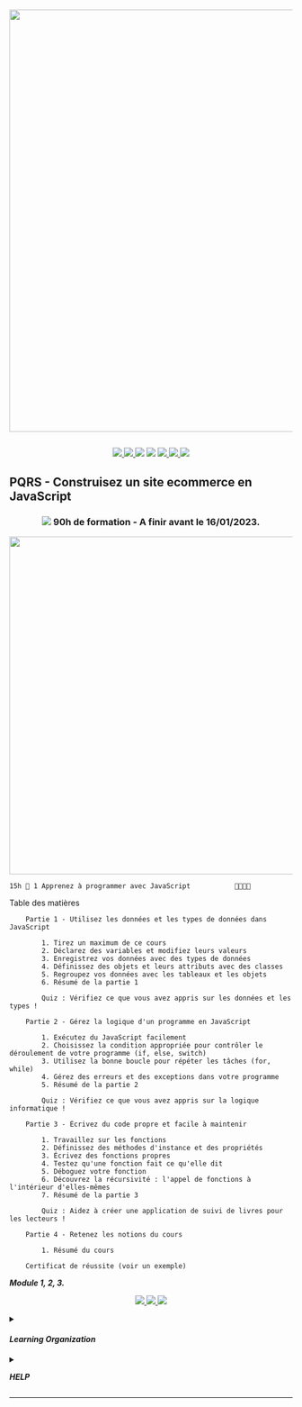 # <p align="center"><a href="https://github.com/franckdun/Learning-plan_Openclassrooms"><img src="https://img.shields.io/badge/🏠-🎓%20Web developer training Openclassrooms 2022%20🎓-F6BF26" width="750" ></a></p>

<p align="center">
<!-- mail -->
<a href="https://mail.google.com/mail/u/0/#label/Openclassrooms"> <img src="https://img.shields.io/badge/📬-MAIL-7451eb"  >
<!-- Agenda -->
<a href="https://calendar.google.com/calendar/u/0/r/month/2022/7/1?pli=1"> <img src="https://img.shields.io/badge/📆-AGENDA-7451eb"  >
<!-- taches -->
<a href="https://github.com/franckdun/Learning-plan_Openclassrooms/issues?q=is%3Aopen+is%3Aissue+project%3Afranckdun%2F5+sort%3Acreated-asc"> <img src="https://img.shields.io/badge/📌-ALL ISSUES-7451eb" ></a>
<!-- projet -->
<a href="https://github.com/users/franckdun/projects/5"> <img src="https://img.shields.io/badge/🪙-PROJECT-7451eb" ></a>
<!-- progression -->
<a href="https://github.com/franckdun/Learning-plan/milestones?direction=asc&sort=due_date&state=open"><img src="https://img.shields.io/badge/💎-LEARNING%20PLAN-7451eb" > </a>
<!-- statistiques -->
<a href="https://wakatime.com/projects/Learning-plan_Open"><img src="https://img.shields.io/badge/📈-Wakatime-7451eb" > </a>
<!-- LEARN GALERY -->
<a href="https://github.com/franckdun/Learn-GALERY"><img src="https://img.shields.io/badge/Learn-Galery-ffc944" width="#" height="#" ></a></p>

<!-- Partie 5 ////////////////////////////////////////////////////////////////////////////////////////////////////////////////////////// -->

## PQRS - Construisez un site ecommerce en JavaScript	
	
### <p align="center"><a href="https://github.com/franckdun/Learning-plan_Openclassrooms/issues?q=is%3Aopen+is%3Aissue+project%3Afranckdun%2F5+milestone%3A%22%F0%9F%92%8EPQRS+5+-+Construisez+un+site+ecommerce+en+JavaScript%22+sort%3Acreated-asc"> <img src="https://img.shields.io/badge/📌-Issues-F6BF26"></a>&#32; 90h de formation - A finir avant le 16/01/2023.</p> 

<p align="center"><a href="https://openclassrooms.com/fr/courses/7697016-creez-des-pages-web-dynamiques-avec-javascript?archived-source=5543061"> <img src="https://img.shields.io/badge/MODULE_2- Créez des pages web dynamiques avec JavaScript -F6BF26" width="600"> </a></p>

	
	15h	🍓 1 Apprenez à programmer avec JavaScript 			📌📌📌📌	
	
Table des matières

```	
    Partie 1 - Utilisez les données et les types de données dans JavaScript
	
        1. Tirez un maximum de ce cours
        2. Déclarez des variables et modifiez leurs valeurs
        3. Enregistrez vos données avec des types de données
        4. Définissez des objets et leurs attributs avec des classes
        5. Regroupez vos données avec les tableaux et les objets
        6. Résumé de la partie 1
	
        Quiz : Vérifiez ce que vous avez appris sur les données et les types !
```
	
```	
    Partie 2 - Gérez la logique d'un programme en JavaScript
	
        1. Exécutez du JavaScript facilement
        2. Choisissez la condition appropriée pour contrôler le déroulement de votre programme (if, else, switch)
        3. Utilisez la bonne boucle pour répéter les tâches (for, while)
        4. Gérez des erreurs et des exceptions dans votre programme
        5. Résumé de la partie 2
	
        Quiz : Vérifiez ce que vous avez appris sur la logique informatique !
```
	
```	
    Partie 3 - Écrivez du code propre et facile à maintenir
	
        1. Travaillez sur les fonctions
        2. Définissez des méthodes d'instance et des propriétés
        3. Écrivez des fonctions propres
        4. Testez qu'une fonction fait ce qu'elle dit
        5. Déboguez votre fonction
        6. Découvrez la récursivité : l'appel de fonctions à l'intérieur d'elles-mêmes
        7. Résumé de la partie 3
	
        Quiz : Aidez à créer une application de suivi de livres pour les lecteurs !
```
	
```	
    Partie 4 - Retenez les notions du cours
	
        1. Résumé du cours
	
    Certificat de réussite (voir un exemple)
```


<summary><p align="left"><em><strong>Module 1, 2, 3.</strong></em></p></summary>


<p align="center"><a href="https://openclassrooms.com/fr/courses/6175841-apprenez-a-programmer-avec-javascript"> <img src="https://img.shields.io/badge/Go%20to-MODULE_1-F6BF26"> </a><a href="https://openclassrooms.com/fr/courses/5543061-ecrivez-du-javascript-pour-le-web?archived-source=1916641"> <img src="https://img.shields.io/badge/Go%20to-MODULE_2-F6BF26"> </a><a href="https://openclassrooms.com/fr/courses/7159296-deboguez-l-interface-de-votre-site-internet"> <img src="https://img.shields.io/badge/Go%20to-MODULE_3-F6BF26"> </a></p>
	
	
		
		


<!-- ORGANISATION ///////////////////////////////////////////////////////////////////////////////////////////////////////////// -->	
	
<details><summary><h4><em><strong>Learning Organization</strong></em></h4></summary>
	
<p>la règle est tres simple, remplacez les 📌 epingles par des 🪙 pieces en réalisant les taches 
	pour gagner des 💎 diamands</p>	
		
```
Difficulté
		🍓 - Fraise signale le module facile a exécuter.
		🥑 - Avocat signale le module de difficulté moyenne.
	
Progression
		📌 - Epingle indique le nombre de leçons ou chapitres de chaques module.
		🖋  - Quiz aide à vous évaluer.
		>   - Flèche indique le niveau de la progression en cours.
	
Acquisition
		🪙 - Pièce signale la réussite d'un module effectué.
		💎 - Diamant signale la réussite d'une Partie effectuées.

🏆 - signale la réussite de toutes les Parties.
```	
</details>

<!-- HELP //////////////////////////////////////////////////////////////////////////////////////////////////////////////////// -->
	
<details><summary><p align="left"><em><strong>HELP</strong></em></p></summary>	

<p> <img src="https://github.com/franckdun/Learning-plan_Openclassrooms/blob/main/Formation/Programme_de_Formation/Img/Armel.jpg" width="50"> N'ésiter pas, demandez-moi ; </p>

``` https://openclassrooms.com/fr/mp/nouveau/armel-ajavon-1 ``` </p>

[![Documentation milestones](https://img.shields.io/badge/Doc-Milestones-blue?logo=github&logoColor=white)](https://docs.github.com/en/issues/using-labels-and-milestones-to-track-work/creating-and-editing-milestones-for-issues-and-pull-requests) Pour avoir de l'aide sur le fonctionnement des milestones.

<p align="left"><a href="https://www.zenhub.com/"> <img src="https://img.shields.io/badge/-zenhub-4f57f9?style=for-the-badge&labelColor=white&logo=zenhub&logoColor=4f57f9"> </a>Pour travailler en équipe.</p>

</details>

---
